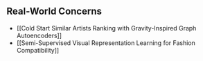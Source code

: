 ## Real-World Concerns
- [[Cold Start Similar Artists Ranking with Gravity-Inspired Graph Autoencoders]]
- [[Semi-Supervised Visual Representation Learning for Fashion Compatibility]]